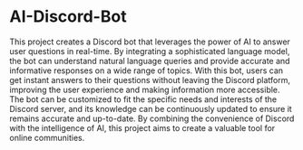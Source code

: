 # AI-Discord-Bot

This project creates a Discord bot that leverages the power of AI to answer user questions in real-time. By integrating a sophisticated language model, the bot can understand natural language queries and provide accurate and informative responses on a wide range of topics. With this bot, users can get instant answers to their questions without leaving the Discord platform, improving the user experience and making information more accessible. The bot can be customized to fit the specific needs and interests of the Discord server, and its knowledge can be continuously updated to ensure it remains accurate and up-to-date. By combining the convenience of Discord with the intelligence of AI, this project aims to create a valuable tool for online communities. 